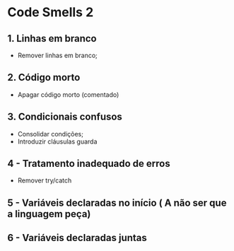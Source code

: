 # Code Smells 2
## 1. Linhas em branco
- Remover linhas em branco;

## 2. Código morto
- Apagar código morto (comentado)

## 3. Condicionais confusos
- Consolidar condições;
- Introduzir cláusulas guarda

## 4 - Tratamento inadequado de erros
- Remover try/catch

## 5 - Variáveis declaradas no início ( A não ser que a linguagem peça)

## 6 - Variáveis declaradas juntas